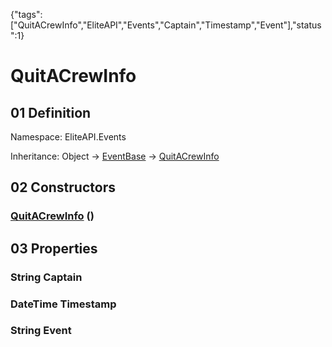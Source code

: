 {"tags":["QuitACrewInfo","EliteAPI","Events","Captain","Timestamp","Event"],"status":1}

# QuitACrewInfo

## 01 Definition

Namespace: <span class='code'>EliteAPI.Events</span>

Inheritance: <span class='code'>Object</span> → <span class='code'>[EventBase](../../EliteAPI/Events/EventBase.html)</span> → <span class='code'>[QuitACrewInfo](../../EliteAPI/Events/QuitACrewInfo.html)</span>

## 02 Constructors

### <span class='code'>[QuitACrewInfo](../../EliteAPI/Events/QuitACrewInfo.html)</span> ()

## 03 Properties

### <span class='code'>String</span> Captain

### <span class='code'>DateTime</span> Timestamp

### <span class='code'>String</span> Event

